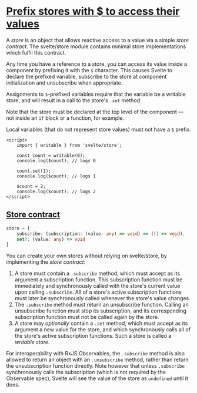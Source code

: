 # [Prefix stores with $ to access their values](https://svelte.dev/docs/svelte-components#script-4-prefix-stores-with-$-to-access-their-values)
A _store_ is an object that allows reactive access to a value via a simple _store contract_. The svelte/store module contains minimal store implementations which fulfil this contract.

Any time you have a reference to a store, you can access its value inside a component by prefixing it with the `$` character. This causes Svelte to declare the prefixed variable, subscribe to the store at component initialization and unsubscribe when appropriate.

Assignments to `$`-prefixed variables require that the variable be a writable store, and will result in a call to the store's `.set` method.

Note that the store must be declared at the top level of the component — not inside an `if` block or a function, for example.

Local variables (that do not represent store values) must not have a `$` prefix.

```sveltehtml
<script>
	import { writable } from 'svelte/store';

	const count = writable(0);
	console.log($count); // logs 0

	count.set(1);
	console.log($count); // logs 1

	$count = 2;
	console.log($count); // logs 2
</script>
```

## [Store contract](https://svelte.dev/docs/svelte-components#script-4-prefix-stores-with-$-to-access-their-values-store-contract)
```typescript
store = {
	subscribe: (subscription: (value: any) => void) => (() => void),
    set?: (value: any) => void
}
```

You can create your own stores without relying on svelte/store, by implementing the _store contract_:
1. A store must contain a `.subscribe` method, which must accept as its argument a subscription function. This subscription function must be immediately and synchronously called with the store's current value upon calling `.subscribe`. All of a store's active subscription functions must later be synchronously called whenever the store's value changes.
2. The `.subscribe` method must return an unsubscribe function. Calling an unsubscribe function must stop its subscription, and its corresponding subscription function must not be called again by the store.
3. A store may _optionally_ contain a `.set` method, which must accept as its argument a new value for the store, and which synchronously calls all of the store's active subscription functions. Such a store is called a _writable store_.

For interoperability with RxJS Observables, the `.subscribe` method is also allowed to return an object with an `.unsubscribe` method, rather than return the unsubscription function directly. Note however that unless `.subscribe` synchronously calls the subscription (which is not required by the Observable spec), Svelte will see the value of the store as `undefined` until it does.
